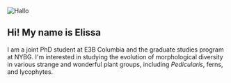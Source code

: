 ![Hallo](~/Desktop/ferns.jpg)

## Hi! My name is Elissa

I am a joint PhD student at E3B Columbia and the graduate studies program at NYBG. 
I'm interested in studying the evolution of morphological diversity in various strange and wonderful plant groups, including *Pedicularis*, ferns, and lycophytes. 
